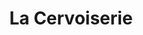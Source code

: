 ---
title: "La Cervoiserie"
url: /les-sables-dolonne/la-cervoiserie-rue-clement-ader/
shop: Spirituosen
---